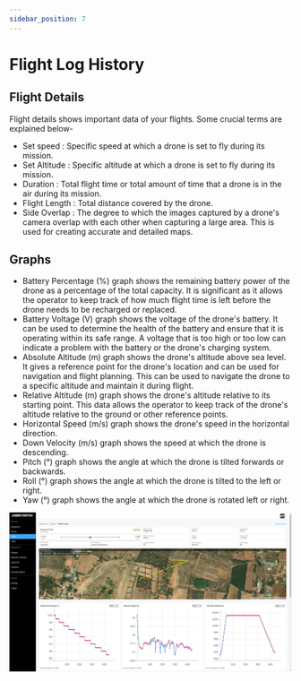 ```yaml
---
sidebar_position: 7
---
```


# Flight Log History

## Flight Details
Flight details shows important data of your flights. Some crucial terms are explained below-
- Set speed : Specific speed at which a drone is set to fly during its mission.
- Set Altitude : Specific altitude at which a drone is set to fly during its mission.
- Duration : Total flight time or total amount of time that a drone is in the air during its mission.
- Flight Length : Total distance covered by the drone.
- Side Overlap : The degree to which the images captured by a drone's camera overlap with each other when capturing a large area. This is used for creating accurate and detailed maps.

## Graphs 

- Battery Percentage (%) graph shows the remaining battery power of the drone as a percentage of the total capacity. It is significant as it allows the operator to keep track of how much flight time is left before the drone needs to be recharged or replaced.
- Battery Voltage (V) graph shows the voltage of the drone's battery. It can be used to determine the health of the battery and ensure that it is operating within its safe range. A voltage that is too high or too low can indicate a problem with the battery or the drone's charging system.
- Absolute Altitude (m) graph shows the drone's altitude above sea level. It gives a reference point for the drone's location and can be used for navigation and flight planning. This can be used to navigate the drone to a specific altitude and maintain it during flight.
- Relative Altitude (m) graph shows the drone's altitude relative to its starting point. This data allows the operator to keep track of the drone's altitude relative to the ground or other reference points. 
- Horizontal Speed (m/s) graph shows the drone's speed in the horizontal direction. 
- Down Velocity (m/s) graph shows the speed at which the drone is descending. 
- Pitch (°) graph shows the angle at which the drone is tilted forwards or backwards. 
- Roll (°) graph shows the angle at which the drone is tilted to the left or right. 
- Yaw (°) graph shows the angle at which the drone is rotated left or right. 


![Flight log history](/docs/matrix-console/features/img/flight-log-history.png)
